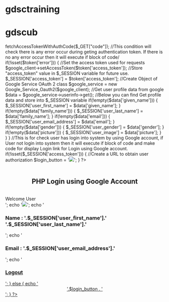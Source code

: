 # gdsctraining
# gdscub
<?php

//index.php

//Include Configuration File
include('config.php');

$login_button = '';

//This $_GET["code"] variable value received after user has login into their Google Account redirct to PHP script then this variable value has been received
if(isset($_GET["code"]))
{
 //It will Attempt to exchange a code for an valid authentication token.
 $token = $google_client->fetchAccessTokenWithAuthCode($_GET["code"]);

 //This condition will check there is any error occur during geting authentication token. If there is no any error occur then it will execute if block of code/
 if(!isset($token['error']))
 {
  //Set the access token used for requests
  $google_client->setAccessToken($token['access_token']);

  //Store "access_token" value in $_SESSION variable for future use.
  $_SESSION['access_token'] = $token['access_token'];

  //Create Object of Google Service OAuth 2 class
  $google_service = new Google_Service_Oauth2($google_client);

  //Get user profile data from google
  $data = $google_service->userinfo->get();

  //Below you can find Get profile data and store into $_SESSION variable
  if(!empty($data['given_name']))
  {
   $_SESSION['user_first_name'] = $data['given_name'];
  }

  if(!empty($data['family_name']))
  {
   $_SESSION['user_last_name'] = $data['family_name'];
  }

  if(!empty($data['email']))
  {
   $_SESSION['user_email_address'] = $data['email'];
  }

  if(!empty($data['gender']))
  {
   $_SESSION['user_gender'] = $data['gender'];
  }

  if(!empty($data['picture']))
  {
   $_SESSION['user_image'] = $data['picture'];
  }
 }
}

//This is for check user has login into system by using Google account, if User not login into system then it will execute if block of code and make code for display Login link for Login using Google account.
if(!isset($_SESSION['access_token']))
{
 //Create a URL to obtain user authorization
 $login_button = '<a href="'.$google_client->createAuthUrl().'"><img src="sign-in-with-google.png" /></a>';
}

?>
<html>
 <head>
  <meta http-equiv="Content-Type" content="text/html; charset=utf-8" />
  <title>PHP Login using Google Account</title>
  <meta content='width=device-width, initial-scale=1, maximum-scale=1' name='viewport'/>
  <script src="https://ajax.googleapis.com/ajax/libs/jquery/2.1.3/jquery.min.js"></script>
  <script src="https://maxcdn.bootstrapcdn.com/bootstrap/3.3.6/js/bootstrap.min.js"></script>
  <link href="https://maxcdn.bootstrapcdn.com/bootstrap/3.3.6/css/bootstrap.min.css" rel="stylesheet" />
  
 </head>
 <body>
  <div class="container">
   <br />
   <h2 align="center">PHP Login using Google Account</h2>
   <br />
   <div class="panel panel-default">
   <?php
   if($login_button == '')
   {
    echo '<div class="panel-heading">Welcome User</div><div class="panel-body">';
    echo '<img src="'.$_SESSION["user_image"].'" class="img-responsive img-circle img-thumbnail" />';
    echo '<h3><b>Name :</b> '.$_SESSION['user_first_name'].' '.$_SESSION['user_last_name'].'</h3>';
    echo '<h3><b>Email :</b> '.$_SESSION['user_email_address'].'</h3>';
    echo '<h3><a href="logout.php">Logout</h3></div>';
   }
   else
   {
    echo '<div align="center">'.$login_button . '</div>';
   }
   ?>
   </div>
  </div>
 </body>
</html>

